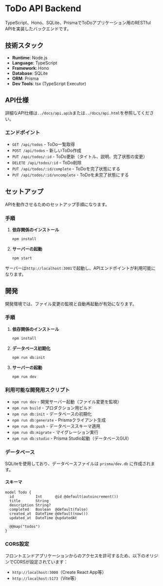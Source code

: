 # ToDo API Backend

TypeScript、Hono、SQLite、PrismaでToDoアプリケーション用のRESTful APIを実装したバックエンドです。

## 技術スタック

- **Runtime**: Node.js
- **Language**: TypeScript
- **Framework**: Hono
- **Database**: SQLite
- **ORM**: Prisma
- **Dev Tools**: tsx (TypeScript Executor)

## API仕様

詳細なAPI仕様は`../docs/api.apib`または`../docs/api.html`を参照してください。

### エンドポイント

- `GET /api/todos` - ToDo一覧取得
- `POST /api/todos` - 新しいToDo作成
- `PUT /api/todos/:id` - ToDo更新（タイトル、説明、完了状態の変更）
- `DELETE /api/todos/:id` - ToDo削除
- `PUT /api/todos/:id/complete` - ToDoを完了状態にする
- `PUT /api/todos/:id/uncomplete` - ToDoを未完了状態にする

## セットアップ

APIを動作させるためのセットアップ手順になります。

### 手順

1. **依存関係のインストール**

   ```bash
   npm install
   ```

2. **サーバーの起動**

   ```bash
   npm start
   ```


サーバーは`http://localhost:3001`で起動し、APIエンドポイントが利用可能になります。

## 開発

開発環境では、ファイル変更の監視と自動再起動が有効になります。

### 手順

1. **依存関係のインストール**

   ```bash
   npm install
   ```

2. **データベース初期化**

   ```bash
   npm run db:init
   ```

3. **サーバーの起動**

   ```bash
   npm run dev
   ```

### 利用可能な開発用スクリプト

- `npm run dev` - 開発サーバー起動（ファイル変更を監視）
- `npm run build` - プロダクション用ビルド
- `npm run db:init` - データベースの初期化
- `npm run db:generate` - Prismaクライアント生成
- `npm run db:push` - データベーススキーマ適用
- `npm run db:migrate` - マイグレーション実行
- `npm run db:studio` - Prisma Studio起動（データベースGUI）

### データベース

SQLiteを使用しており、データベースファイルは `prisma/dev.db` に作成されます。

#### スキーマ

```prisma
model Todo {
  id          Int      @id @default(autoincrement())
  title       String
  description String?
  completed   Boolean  @default(false)
  created_at  DateTime @default(now())
  updated_at  DateTime @updatedAt

  @@map("todos")
}
```

### CORS設定

フロントエンドアプリケーションからのアクセスを許可するため、以下のオリジンでCORSが設定されています：

- `http://localhost:3000`（Create React App等）
- `http://localhost:5173`（Vite等）
